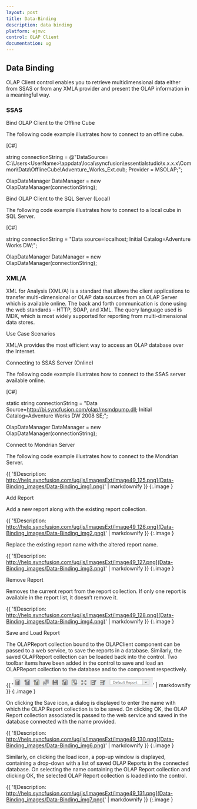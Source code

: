 ```yaml
---
layout: post
title: Data-Binding
description: data binding
platform: ejmvc
control: OLAP Client
documentation: ug
---
```


## Data Binding

OLAP Client control enables you to retrieve multidimensional data either from SSAS or from any XMLA provider and present the OLAP information in a meaningful way.

### SSAS

Bind OLAP Client to the Offline Cube

The following code example illustrates how to connect to an offline cube.


[C#]

string connectionString = @"DataSource= C:\Users\<UserName>\appdata\local\syncfusion\essentialstudio\x.x.x.x\Common\Data\OfflineCube\Adventure_Works_Ext.cub; Provider = MSOLAP;";

OlapDataManager DataManager = new OlapDataManager(connectionString);

Bind OLAP Client to the SQL Server (Local)

The following code example illustrates how to connect to a local cube in SQL Server.


[C#]

string connectionString = "Data source=localhost; Initial Catalog=Adventure Works DW;";

OlapDataManager DataManager = new OlapDataManager(connectionString);

### XML/A

XML for Analysis (XML/A) is a standard that allows the client applications to transfer multi-dimensional or OLAP data sources from an OLAP Server which is available online. The back and forth communication is done using the web standards – HTTP, SOAP, and XML. The query language used is MDX, which is most widely supported for reporting from multi-dimensional data stores.

Use Case Scenarios

XML/A provides the most efficient way to access an OLAP database over the Internet.

Connecting to SSAS Server (Online)

The following code example illustrates how to connect to the SSAS server available online.



[C#]

static string connectionString = "Data Source=http://bi.syncfusion.com/olap/msmdpump.dll; Initial Catalog=Adventure Works DW 2008 SE;";   

OlapDataManager DataManager = new OlapDataManager(connectionString);

Connect to Mondrian Server

The following code example illustrates how to connect to the Mondrian Server.


{{ '![Description: http://help.syncfusion.com/ug/js/ImagesExt/image49_125.png](Data-Binding_images/Data-Binding_img1.png)' | markdownify }}
{:.image }


Add Report

Add a new report along with the existing report collection.



{{ '![Description: http://help.syncfusion.com/ug/js/ImagesExt/image49_126.png](Data-Binding_images/Data-Binding_img2.png)' | markdownify }}
{:.image }


Replace the existing report name with the altered report name.



{{ '![Description: http://help.syncfusion.com/ug/js/ImagesExt/image49_127.png](Data-Binding_images/Data-Binding_img3.png)' | markdownify }}
{:.image }


Remove Report

Removes the current report from the report collection. If only one report is available in the report list, it doesn’t remove it.



{{ '![Description: http://help.syncfusion.com/ug/js/ImagesExt/image49_128.png](Data-Binding_images/Data-Binding_img4.png)' | markdownify }}
{:.image }


Save and Load Report

The OLAPReport collection bound to the OLAPClient component can be passed to a web service, to save the reports in a database. Similarly, the saved OLAPReport collection can be loaded back into the control. Two toolbar items have been added in the control to save and load an OLAPReport collection to the database and to the component respectively.



{{ '![](Data-Binding_images/Data-Binding_img5.png)' | markdownify }}
{:.image }


On clicking the Save icon, a dialog is displayed to enter the name with which the OLAP Report collection is to be saved. On clicking OK, the OLAP Report collection associated is passed to the web service and saved in the database connected with the name provided. 



{{ '![Description: http://help.syncfusion.com/ug/js/ImagesExt/image49_130.png](Data-Binding_images/Data-Binding_img6.png)' | markdownify }}
{:.image }


Similarly, on clicking the load icon, a pop-up window is displayed, containing a drop-down with a list of saved OLAP Reports in the connected database. On selecting the name containing the OLAP Report collection and clicking OK, the selected OLAP Report collection is loaded into the control.



{{ '![Description: http://help.syncfusion.com/ug/js/ImagesExt/image49_131.png](Data-Binding_images/Data-Binding_img7.png)' | markdownify }}
{:.image }


